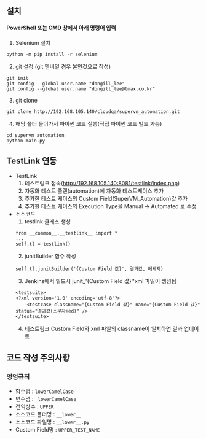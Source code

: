 ## 설치
#### PowerShell 또는 CMD 창에서 아래 명령어 입력
1) Selenium 설치
```
python -m pip install -r selenium
```

2) git 설정 (git 멤버일 경우 본인것으로 작성)
```
git init
git config --global user.name "dongill_lee" 
git config --global user.name "dongill_lee@tmax.co.kr" 
```

3) git clone
```
git clone http://192.168.105.140/cloudqa/supervm_automation.git
```

4) 해당 폴더 들어가서 파이썬 코드 실행(직접 파이썬 코드 빌드 가능)
```
cd supervm_automation
python main.py
```

## TestLink 연동
* TestLink
  1) 테스트링크 접속(http://192.168.105.140:8081/testlink/index.php)
  2) 자동화 테스트 플랜(automation)에 자동화 테스트케이스 추가
  3) 추가한 테스트 케이스의 Custom Field(SuperVM_Automation)값 추가
  4) 추가한 테스트 케이스의 Execution Type을 Manual -> Automated 로 수정
* 소스코드
  1) testlink 클래스 생성
    ```
    from __common__.__testlink__ import *
    ...
    self.tl = testlink()
    ```
  2) junitBuilder 함수 작성
    ```
    self.tl.junitBuilder('{Custom Field 값}', 결과값, 메세지)
    ```
  3) Jenkins에서 빌드시 junit_'{Custom Field 값}''xml 파일이 생성됨
    ```
    <testsuite>
    <?xml version='1.0' encoding='utf-8'?>
        <testcase classname="{Custom Field 값}" name="{Custom Field 값}" status="결과값(소문자+ed)" />
    </testsuite>
    ```
  4) 테스트링크 Custom Field와 xml 파일의 classname이 일치하면 결과 업데이트
  
## 코드 작성 주의사항
### 명명규칙
* 함수명 : `lowerCamelCase`
* 변수명 : `_lowerCamelCase`
* 전역상수 : `UPPER`
* 소스코드 폴더명 : `__lower__`
* 소스코드 파일명 : `__lower__.py`
* Custom Field명 : ``UPPER_TEST_NAME``